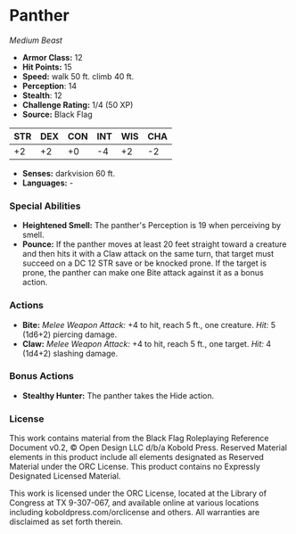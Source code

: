 # Panther

*Medium* *Beast*

- **Armor Class:** 12
- **Hit Points:** 15 
- **Speed:** walk 50 ft. climb 40 ft.
- **Perception**: 14
- **Stealth**: 12
- **Challenge Rating:** 1/4 (50 XP)
- **Source:** Black Flag

| STR | DEX | CON | INT | WIS | CHA |
| --- | --- | --- | --- | --- | --- |
| +2 | +2 | +0 | -4 | +2 | -2 |

- **Senses:** darkvision 60 ft.
- **Languages:** -

### Special Abilities

- **Heightened Smell:** The panther's Perception is 19 when perceiving by smell.
- **Pounce:** If the panther moves at least 20 feet straight toward a creature and then hits it with a Claw attack on the same turn, that target must succeed on a DC 12 STR save or be knocked prone. If the target is prone, the panther can make one Bite attack against it as a bonus action.

### Actions

- **Bite:** _Melee Weapon Attack:_ +4 to hit, reach 5 ft., one creature. _Hit:_ 5 (1d6+2) piercing damage.
- **Claw:** _Melee Weapon Attack:_ +4 to hit, reach 5 ft., one target. _Hit:_ 4 (1d4+2) slashing damage.

### Bonus Actions

- **Stealthy Hunter:** The panther takes the Hide action.


### License

This work contains material from the Black Flag Roleplaying Reference Document v0.2, © Open Design LLC d/b/a Kobold Press. Reserved Material elements in this product include all elements designated as Reserved Material under the ORC License. This product contains no Expressly Designated Licensed Material.

This work is licensed under the ORC License, located at the Library of Congress at TX 9-307-067, and available online at various locations including koboldpress.com/orclicense and others. All warranties are disclaimed as set forth therein.
